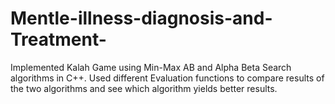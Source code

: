 # Mentle-illness-diagnosis-and-Treatment-
Implemented Kalah Game using Min-Max AB and Alpha Beta Search algorithms in C++. Used different Evaluation functions to compare results of the two algorithms and see which algorithm yields better results. 

